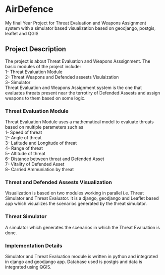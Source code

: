 # AirDefence
My final Year Project for Threat Evaluation and Weapons Assignment system with a simulator based visualization based on geodjango, postgis, leaflet and QGIS
## Project Description
The project is about Threat Evaluation and Weapons Asssignment. The basic modules of the project include:<br/>
1- Threat Evaluation Module<br/>
2- Threat Weapons and Defended assests Visulaization<br/>
3- Simulator<br/>
Threat Evaluation and Weapons Assignment system is the one that evaluates threats present near the terrotiry of Defended Assests and assign weapons to them based on some logic.
### Threat Evaluation Module
Threat Evaluation Module uses a mathematical model to evaluate threats based on multiple parameters such as <br/>
1- Speed of threat <br/>
2- Angle of threat <br/>
3- Latitude and Longitude of threat <br/>
4- Range of threat <br/>
5- Altitude of threat <br/>
6- Distance between threat and Defended Asset<br/>
7- Vitality of Defended Asset <br/>
8- Carried Ammuniation by threat <br/>
### Threat and Defended Assests Visualization<br/>
Visualization is based on two modules working in parallel i.e. Threat Simulator and Threat Evaluator. It is a django, geodjango and Leaflet based app which visualizes the scenarios generated by
the threat simulator.
### Threat Simulator
A simulator which generates the scenarios in which the Threat Evaluation is done. 
### Implementation Details
Simulator and Threat Evaluation module is written in python and integrated in django and geodjango app. Database used is postgis and data is integrated using QGIS.
